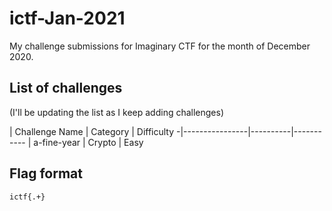 # ictf-Jan-2021

My challenge submissions for Imaginary CTF for the month of December 2020.


## List of challenges

(I'll be updating the list as I keep adding challenges)

 | Challenge Name | Category | Difficulty
-|----------------|----------|-----------
 | a-fine-year | Crypto | Easy

## Flag format

`ictf{.+}`
